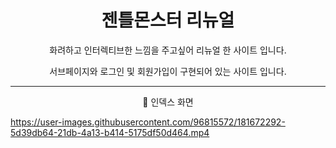 <h1 align = 'center'> 젠틀몬스터 리뉴얼</h1>

<p align = 'center'> 화려하고 인터렉티브한 느낌을 주고싶어 리뉴얼 한 사이트 입니다.</p>

<p align = 'center'> 서브페이지와 로그인 및 회원가입이 구현되어 있는 사이트 입니다. </p>

---

<p align = 'center'> 📌 인덱스 화면</p>

https://user-images.githubusercontent.com/96815572/181672292-5d39db64-21db-4a13-b414-5175df50d464.mp4
